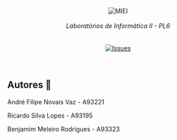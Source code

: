 <div align="center">
    <img src="https://i.imgur.com/GOGaHkq.jpg" align="center" alt="MIEI">
    <br>
    <br>
    <string><i>Laboratórios de Informática II - PL6</i></strong>
    <br>
    <br>
    <br>
    <a href="https://github.com/andreubita/li2-201920/issues">
        <img src="https://img.shields.io/github/issues/andreubita/li2-201920.svg?style=for-the-badge&colorB=37f149" alt="Issues">
    </a>
</div>
<br>
<br>

## Autores 📝
André Filipe Novais Vaz - A93221

Ricardo Silva Lopes - A93195

Benjamim Meleiro Rodrigues - A93323
